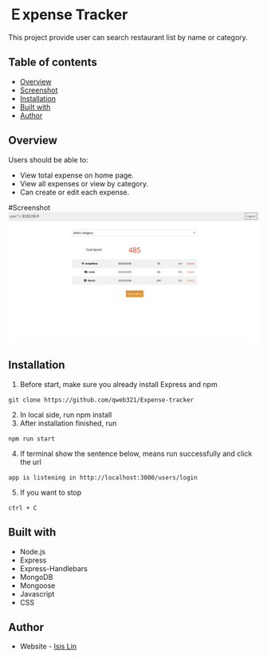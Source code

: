 # Ｅxpense Tracker

This project provide user can search restaurant list by name or category.

## Table of contents

- [Overview](#Overview)
- [Screenshot](#Screenshot)
- [Installation](#Installation)
- [Built with](#built-with)
- [Author](#author)

## Overview

Users should be able to:


- View total expense on home page.
- View all expenses or view by category.
- Can create or edit each expense.

#Screenshot
![Screenshot](screenshot.png)

## Installation

1. Before start, make sure you already install Express and npm
```
git clone https://github.com/qweb321/Expense-tracker
```
2. In local side, run npm install
3. After installation finished, run
```
npm run start
```
4. If terminal show the sentence below, means run successfully and click the url
```
app is listening in http://localhost:3000/users/login
```
5. If you want to stop
```
ctrl + C
```

## Built with

- Node.js
- Express
- Express-Handlebars
- MongoDB
- Mongoose
- Javascript
- CSS


## Author

- Website - [Isis Lin](https://github.com/qweb321)

